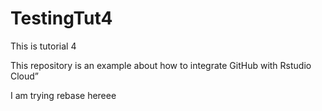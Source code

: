 # TestingTut4

This is tutorial 4

This repository is an example about how to integrate GitHub with Rstudio Cloud”










I am trying rebase hereee

